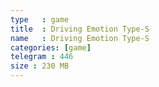 ```yaml
---
type   : game
title  : Driving Emotion Type-S
name   : Driving Emotion Type-S
categories: [game]
telegram : 446
size : 230 MB
---
```




